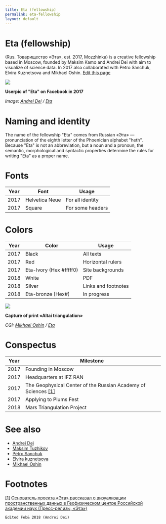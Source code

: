 ```yaml
---
title: Eta (fellowship)
permalink: eta-fellowship
layout: default
---
```

# Eta (fellowship)

(Rus. Товарищество «Эта», est. 2017, Mozzhinka) is a creative fellowship based in Moscow, founded by Maksim Kamo and Andrei Dei with aim to visualize of science data. In 2017 also collaborated with Petro Sanchuk, Elvira Kuznetsova and Mikhael Oshin. [Edit this page](http://prose.io/#indexmod/encyclopedia/edit/master/eta-fellowship.md)

![](https://scontent-arn2-1.xx.fbcdn.net/v/t1.0-9/26991644_4257661890923504_4625503268031431664_n.png?oh=d85ae9b52dd05d92021feef7b34ad085&oe=5ADD8946)

**Userpic of "Eta" on Facebook in 2017**

*Image: [Andrei Dei](dei-andrei) / [Eta](https://www.facebook.com/eta.space/photos/a.2877881888901518.1073741825.2877881798901527/4257661890923504/?type=1&theater)*

# Naming and identity

The name of the fellowship "Eta" comes from Russian «Эта» — pronunciation of the eighth letter of the Phoenician alphabet "heth". Because "Eta" is not an abbreviation, but a noun and a pronoun, the semantic, morphological and syntactic properties determine the rules for writing "Eta" as a proper name.

# Fonts

|Year|Font|Usage|
|----|-----|---|
|2017|Helvetica Neue|For all identity|
|2017|Square|For some headers|

# Colors

|Year|Color|Usage|
|----|-----|---|
|2017|Black|All texts|
|2017|Red|Horizontal rulers|
|2017|Eta-Ivory (Hex #fffff0)|Site backgrounds|
|2018|White|PDF|
|2018|Silver|Links and footnotes|
|2018|Eta-bronze (Hex#)|In progress|

![](http://e-t-a.space/images/altai-triangulation.jpg)

**Capture of print «Altai triangulation»**

*CGI: [Mikhael Oshin](oshin-mikhael) / [Eta](http://e-t-a.space/Altai-triangulation)*

# Conspectus

|Year|Milestone|
|----|-----|
|2017|Founding in Moscow|
|2017|Headquarters at IFZ RAN|
|2017|The Geophysical Center of the Russian Academy of Sciences <span id="a1">[\[1\]](#f1)</span>|
|2017|Applying to Plums Fest|
|2018|Mars Triangulation Project|


# See also

+ [Andrei Dei](dei-andrei)
+ [Maksim Tuzhikov](tuzhikov-maksim)
+ [Petro Sanchuk](sanchuk-petro)
+ [Elvira kuznetsova](kuznetsova-elvira)
+ [Mikhael Oshin](oshin-mikhael)


# Footnotes

[[1]](#a1) <span id="f1"></span> [Основатель проекта «Эта» рассказал о визуализации пространственных данных в Геофизическом центре Российской академии наук
 (Пресс-релизы, «Эта»)](http://e-t-a.space/7-%D0%BD%D0%BE%D1%8F%D0%B1%D1%80%D1%8F-2017)


`Edited Feb& 2018 (Andrei Dei)`
